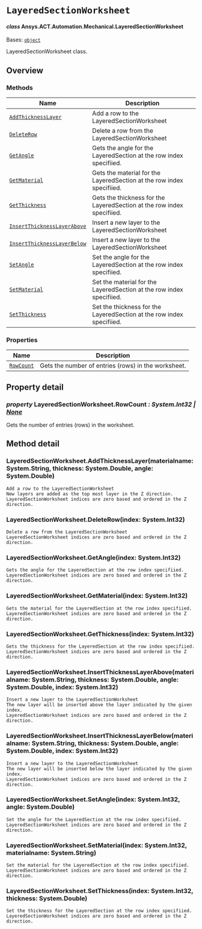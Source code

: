 # `LayeredSectionWorksheet`

<a id="ansys.mechanical.stubs.v242.Ansys.ACT.Automation.Mechanical.LayeredSectionWorksheet"></a>

#### *class* Ansys.ACT.Automation.Mechanical.LayeredSectionWorksheet

Bases: [`object`](https://docs.python.org/3/library/functions.html#object)

LayeredSectionWorksheet class.

<!-- !! processed by numpydoc !! -->

<a id="overview"></a>

## Overview

### Methods

| Name | Description |
|-----------------------------------------------------------------------------------|------------------------------------------------------------------------|
| [`AddThicknessLayer`](#LayeredSectionWorksheet.AddThicknessLayer)                 | Add a row to the LayeredSectionWorksheet                               |
| [`DeleteRow`](#LayeredSectionWorksheet.DeleteRow)                                 | Delete a row from the LayeredSectionWorksheet                          |
| [`GetAngle`](#LayeredSectionWorksheet.GetAngle)                                   | Gets the angle for the LayeredSection at the row index specifiied.     |
| [`GetMaterial`](#LayeredSectionWorksheet.GetMaterial)                             | Gets the material for the LayeredSection at the row index specifiied.  |
| [`GetThickness`](#LayeredSectionWorksheet.GetThickness)                           | Gets the thickness for the LayeredSection at the row index specifiied. |
| [`InsertThicknessLayerAbove`](#LayeredSectionWorksheet.InsertThicknessLayerAbove) | Insert a new layer to the LayeredSectionWorksheet                      |
| [`InsertThicknessLayerBelow`](#LayeredSectionWorksheet.InsertThicknessLayerBelow) | Insert a new layer to the LayeredSectionWorksheet                      |
| [`SetAngle`](#LayeredSectionWorksheet.SetAngle)                                   | Set the angle for the LayeredSection at the row index specifiied.      |
| [`SetMaterial`](#LayeredSectionWorksheet.SetMaterial)                             | Set the material for the LayeredSection at the row index specifiied.   |
| [`SetThickness`](#LayeredSectionWorksheet.SetThickness)                           | Set the thickness for the LayeredSection at the row index specifiied.  |

### Properties

| Name | Description |
|---------------------------------------------------|-------------------------------------------------------|
| [`RowCount`](#LayeredSectionWorksheet.RowCount)   | Gets the number of entries (rows) in the worksheet.   |

<a id="property-detail"></a>

## Property detail

<a id="LayeredSectionWorksheet.RowCount"></a>

### *property* LayeredSectionWorksheet.RowCount *: System.Int32 | [None](https://docs.python.org/3/library/constants.html#None)*

Gets the number of entries (rows) in the worksheet.

<!-- !! processed by numpydoc !! -->

<a id="method-detail"></a>

## Method detail

<a id="LayeredSectionWorksheet.AddThicknessLayer"></a>

### LayeredSectionWorksheet.AddThicknessLayer(materialname: System.String, thickness: System.Double, angle: System.Double)

```text
Add a row to the LayeredSectionWorksheet
New layers are added as the top most layer in the Z direction.
LayeredSectionWorksheet indices are zero based and ordered in the Z direction.
```

<!-- !! processed by numpydoc !! -->

<a id="LayeredSectionWorksheet.DeleteRow"></a>

### LayeredSectionWorksheet.DeleteRow(index: System.Int32)

```text
Delete a row from the LayeredSectionWorksheet
LayeredSectionWorksheet indices are zero based and ordered in the Z direction.
```

<!-- !! processed by numpydoc !! -->

<a id="LayeredSectionWorksheet.GetAngle"></a>

### LayeredSectionWorksheet.GetAngle(index: System.Int32)

```text
Gets the angle for the LayeredSection at the row index specifiied.
LayeredSectionWorksheet indices are zero based and ordered in the Z direction.
```

<!-- !! processed by numpydoc !! -->

<a id="LayeredSectionWorksheet.GetMaterial"></a>

### LayeredSectionWorksheet.GetMaterial(index: System.Int32)

```text
Gets the material for the LayeredSection at the row index specifiied.
LayeredSectionWorksheet indices are zero based and ordered in the Z direction.
```

<!-- !! processed by numpydoc !! -->

<a id="LayeredSectionWorksheet.GetThickness"></a>

### LayeredSectionWorksheet.GetThickness(index: System.Int32)

```text
Gets the thickness for the LayeredSection at the row index specifiied.
LayeredSectionWorksheet indices are zero based and ordered in the Z direction.
```

<!-- !! processed by numpydoc !! -->

<a id="LayeredSectionWorksheet.InsertThicknessLayerAbove"></a>

### LayeredSectionWorksheet.InsertThicknessLayerAbove(materialname: System.String, thickness: System.Double, angle: System.Double, index: System.Int32)

```text
Insert a new layer to the LayeredSectionWorksheet
The new layer will be inserted above the layer indicated by the given index.
LayeredSectionWorksheet indices are zero based and ordered in the Z direction.
```

<!-- !! processed by numpydoc !! -->

<a id="LayeredSectionWorksheet.InsertThicknessLayerBelow"></a>

### LayeredSectionWorksheet.InsertThicknessLayerBelow(materialname: System.String, thickness: System.Double, angle: System.Double, index: System.Int32)

```text
Insert a new layer to the LayeredSectionWorksheet
The new layer will be inserted below the layer indicated by the given index.
LayeredSectionWorksheet indices are zero based and ordered in the Z direction.
```

<!-- !! processed by numpydoc !! -->

<a id="LayeredSectionWorksheet.SetAngle"></a>

### LayeredSectionWorksheet.SetAngle(index: System.Int32, angle: System.Double)

```text
Set the angle for the LayeredSection at the row index specifiied.
LayeredSectionWorksheet indices are zero based and ordered in the Z direction.
```

<!-- !! processed by numpydoc !! -->

<a id="LayeredSectionWorksheet.SetMaterial"></a>

### LayeredSectionWorksheet.SetMaterial(index: System.Int32, materialname: System.String)

```text
Set the material for the LayeredSection at the row index specifiied.
LayeredSectionWorksheet indices are zero based and ordered in the Z direction.
```

<!-- !! processed by numpydoc !! -->

<a id="LayeredSectionWorksheet.SetThickness"></a>

### LayeredSectionWorksheet.SetThickness(index: System.Int32, thickness: System.Double)

```text
Set the thickness for the LayeredSection at the row index specifiied.
LayeredSectionWorksheet indices are zero based and ordered in the Z direction.
```

<!-- !! processed by numpydoc !! -->

